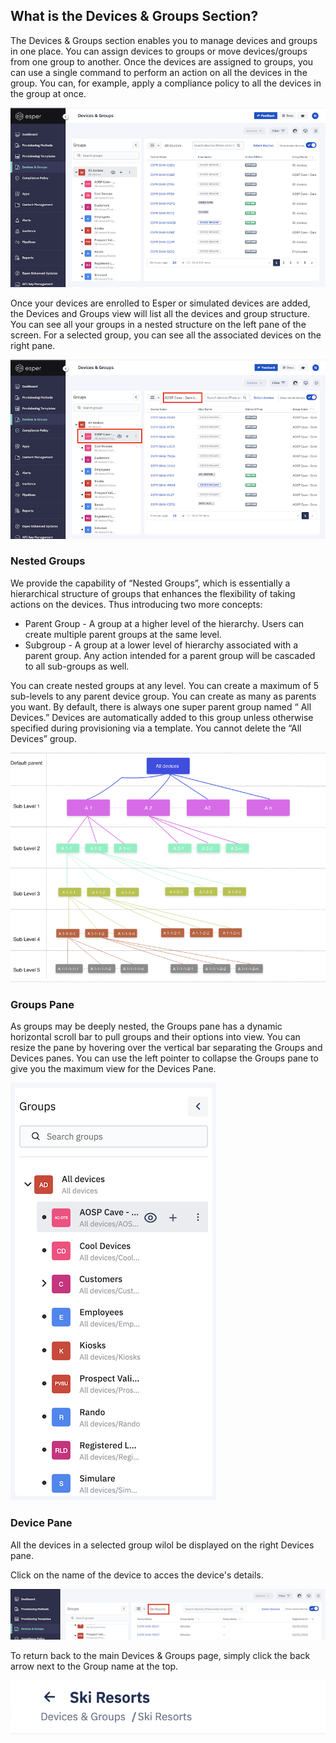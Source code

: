 ## What is the Devices & Groups Section?

The Devices & Groups section enables you to manage devices and groups in one place. You can assign devices to groups or move devices/groups from one group to another. Once the devices are assigned to groups, you can use a single command to perform an action on all the devices in the group. You can, for example, apply a compliance policy to all the devices in the group at once.

![device main page](./images/1_Groups_devices_main_screen.png)

  

Once your devices are enrolled to Esper or simulated devices are added, the Devices and Groups view will list all the devices and group structure. You can see all your groups in a nested structure on the left pane of the screen. For a selected group, you can see all the associated devices on the right pane.

  

![selected group](./images/2_Groups_devices_main_screen_selected.png)

  

###  Nested Groups

We provide the capability of “Nested Groups”, which is essentially a hierarchical structure of groups that enhances the flexibility of taking actions on the devices. Thus introducing two more concepts:

-   Parent Group - A group at a higher level of the hierarchy. Users can create multiple parent groups at the same level.
-   Subgroup - A group at a lower level of hierarchy associated with a parent group. Any action intended for a parent group will be cascaded to all sub-groups as well.
    

  
  

You can create nested groups at any level. You can create a maximum of 5 sub-levels to any parent device group. You can create as many as parents you want. By default, there is always one super parent group named “ All Devices.” Devices are automatically added to this group unless otherwise specified during provisioning via a template. You cannot delete the “All Devices” group.

  

![nested devices](./images/3-nested.png)

  
  

### Groups Pane

As groups may be deeply nested, the Groups pane has a dynamic horizontal scroll bar to pull groups and their options into view. You can resize the pane by hovering over the vertical bar separating the Groups and Devices panes. You can use the left pointer to collapse the Groups pane to give you the maximum view for the Devices Pane.

![group pane](./images/4_Groups_devices_group_list.png)

### Device Pane

All the devices in a selected group wilol be displayed on the right Devices pane.

Click on the name of the device to acces the device's details.

![devices pane](./images/4b_group_pane.png)
  
  

To return back to the main Devices & Groups page, simply click the back arrow next to the Group name at the top.

  
![back arrow](./images/grouppane/143_Groups_devices_group_devices_group_name_back_arrow.png)